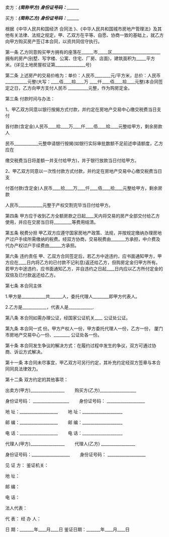 
 


卖方：_______________(简称甲方) 身份证号码：_____________________


买方：_______________(简称乙方) 身份证号码：_____________________


根据《中华人民共和国经济
合同法
》、《中华人民共和国城市房地产管理法》及其他有关法律、法规之规定，甲、乙双方在平等、自愿、协商一致的基础上，就乙方向甲方购买房产签订本合同，以资共同信守执行。


第一条 乙方同意购买甲方拥有的座落在______市_____区________________________拥有的房产(别墅、写字楼、公寓、住宅、厂房、店面)，建筑面积为_____平方米。(详见土地房屋权证第_______________号)


第二条 上述房产的交易价格为：单价：人民币________元/平方米，总价：人民币___________元整(大写：____佰____拾____万 ____仟____佰____拾____元整)本合同签定之日，乙方向甲方支付人民币 __________元整，作为购房定金。


第三条 付款时间与办法：


1、甲乙双方同意以银行按揭方式付款，并约定在房地产交易中心缴交税费当日支付


首付款(含定金)人民币____拾____万____仟____佰____拾____元整给甲方，剩余房款人


民币____________元整申请银行按揭(如银行实际审批数额不足前述申请额度，乙方应在


缴交税费当日将差额一并支付给甲方)，并于银行放款当日付给甲方。


2、甲乙双方同意以一次性付款方式付款，并约定在房地产交易中心缴交税费当日支


付首付款(含定金)人民币____拾____万____仟____佰____拾____元整给甲方，剩余房款


人民币____________元整于产权交割完毕当日付给甲方。


第四条 甲方应于收到乙方全额房款之日起____天内将交易的房产全部交付给乙方使用，并应在交房当日将_________等费用结清。


第五条 税费分担 甲乙双方应遵守国家房地产政策、法规，并按规定缴纳办理房地产过户手续所需缴纳的税费。经双方协商，交易税费由_______方承担，中介费及代办产权过户手续费由______方承担。


第六条 违约责任 甲、乙双方合同签定后，若乙方中途违约，应书面通知甲方，甲方应在____日内将乙方的已付款不记利息)返还给乙方，但购房定金归甲方所有。若甲方中途违约，应书面通知乙方，并自违约之日起____日内应以乙方所付定金的双倍及已付款返还给乙方。


第七条 本合同主体


1.甲方是____________共______人，委托代理人________即甲方代表人。


2.乙方是____________，代表人是____________.


第八条 本合同如需办理公证，经国家公证机关____ 公证处公证。


第九条 本合同一式 份。甲方产权人一份，甲方委托代理人一份，乙方一份，
厦门
市房地产交易中心一份、________ 公证处各一份。


第十条 本合同发生争议的解决方式：在履约过程中发生的争议，双方可通过协商、诉讼方式解决。


第十一条 本合同未尽事宜，甲乙双方可另行约定，其补充约定经双方签章与本合同同具法律效力。


第十二条 双方约定的其他事项：


出卖方(甲方)_________________ 　　购买方(乙方)__________________


身份证号码： __________________　　 身份证号码： ___________________


地 址：___________________　　 地 址：____________________


邮 编：___________________ 　　邮 编：____________________


电 话：___________________ 　　电 话：____________________


代理人(甲方)_________________ 　　代理人(乙方) _________________


身份证号码：___________________ 　　身份证号码： ___________________


见 证 方： 鉴证机关：


地 址：


邮 编：


电 话：


法人代表：


代 表： 经 办 人：


日 期：_______年____月____日 鉴证日期：_______年____月____日
 


 

 
 
 
 
 
  


  
 

  


  


  
 
 
 
 

